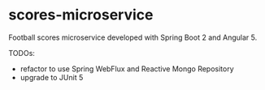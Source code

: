# scores-microservice

Football scores microservice developed with Spring Boot 2 and Angular 5.

TODOs:
- refactor to use Spring WebFlux and Reactive Mongo Repository
- upgrade to JUnit 5